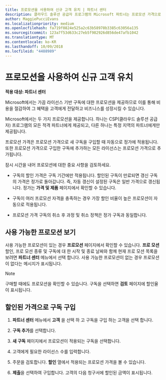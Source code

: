 ```yaml
---
title: 프로모션을 사용하여 신규 고객 유치 | 파트너 센터
description: 클라우드 솔루션 공급자 프로그램의 Microsoft 파트너는 프로모션 가격으로 구독을 구입하여 그 절감 혜택을 고객에게 전달할 수 있습니다.
author: MaggiePucciEvans
ms.localizationpriority: medium
ms.openlocfilehash: fa719f0824e525a2c63b58970b3385c63056a135
ms.sourcegitcommit: 123a7f53d633c27eb5f982926d856de47afb1042
ms.translationtype: MT
ms.contentlocale: ko-KR
ms.lasthandoff: 10/09/2018
ms.locfileid: "4488989"
---
```

# <a name="use-promotions-to-attract-new-customers"></a>프로모션을 사용하여 신규 고객 유치  

**적용 대상: 파트너 센터**

<!--[FWLink: https://go.microsoft.com/fwlink/?linkid=852469]-->

Microsoft에서는 가끔 라이선스 기반 구독에 대한 프로모션을 제공하므로 이를 통해 비용을 절감하여 그 혜택을 고객에게 전달하고 비즈니스를 성장시킬 수 있습니다. 

Microsoft에서는 두 가지 프로모션을 제공합니다. 하나는 CSP(클라우드 솔루션 공급자) 프로그램의 모든 적격 파트너에게 제공되고, 다른 하나는 특정 지역의 파트너에게만 제공됩니다.

프로모션 가격은 프로모션 가격으로 새 구독을 구입할 때 자동으로 정가에 적용됩니다. 또한 프로모션 가격으로 구입한 구독에 추가하는 모든 라이선스는 프로모션 가격으로 추가됩니다. 

잠시 시간을 내어 프로모션에 대한 중요 사항을 검토하세요.

-   구독의 할인 가격은 구독 기간에만 적용됩니다. 할인된 구독이 만료되면 갱신 구독의 가격은 정가로 돌아갑니다. 즉, 자동 갱신이 설정된 구독은 일반 가격으로 갱신됩니다. 정가는 **가격 및 제품** 페이지에서 확인할 수 있습니다. 

-   구독이 여러 프로모션 자격을 충족하는 경우 가장 할인 비율이 높은 프로모션이 자동으로 적용됩니다.

-   프로모션 가격 구독의 취소 후 과정 및 취소 정책은 정가 구독과 동일합니다.

## <a name="see-available-promotions"></a>사용 가능한 프로모션 보기

사용 가능한 프로모션이 있는 경우 **프로모션** 페이지에서 확인할 수 있습니다. **프로 모션** 할인, 프로 모션 종류 및 구독에 대 한 시작 및 종료 날짜와 함께 현재 프로 모션 목록을 보려면 **파트너 센터** 메뉴에서 선택 합니다. 사용 가능한 프로모션이 없는 경우 프로모션이 없다는 메시지가 표시됩니다. 

> [!NOTE]  
> 구매할 때에도 프로모션을 확인할 수 있습니다. 구독을 선택하면 **검토** 페이지에 할인율이 표시됩니다.

## <a name="purchase-subscriptions-at-promotion-prices"></a>할인된 가격으로 구독 구입

1. **파트너 센터** 메뉴에서 **고객** 을 선택 하 고 구독을 구입 하는 고객을 선택 합니다. 

2. **구독 추가**를 선택합니다.

3. **새 구독** 페이지에서 프로모션이 적용되는 구독을 선택합니다.

4. 고객에게 필요한 라이선스 수를 입력합니다. 

5. 주문을 검토합니다. **할인** 열에서 적용되는 프로모션 가격을 볼 수 있습니다.  

6.  **제출**을 선택하여 구입합니다. 고객의 다음 청구서에 할인된 금액이 표시됩니다.  



